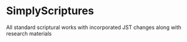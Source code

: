 # SimplyScriptures
All standard scriptural works with incorporated JST changes along with research materials
